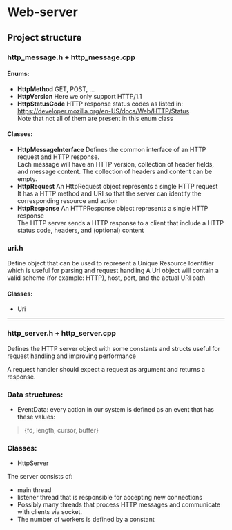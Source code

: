 
# Web-server

## Project structure

### http_message.h + http_message.cpp
#### Enums:
+ **HttpMethod**
 GET, POST, ...
+ **HttpVersion**
 Here we only support HTTP/1.1
+ **HttpStatusCode**
 HTTP response status codes as listed in:
 https://developer.mozilla.org/en-US/docs/Web/HTTP/Status  
 Note that not all of them are present in this enum class
#### Classes:
+ **HttpMessageInterface**
 Defines the common interface of an HTTP request and HTTP response.  
 Each message will have an HTTP version, collection of header fields, and message content.
 The collection of headers and content can be empty.
+ **HttpRequest**
 An HttpRequest object represents a single HTTP request  
 It has a HTTP method and URI so that the server can identify the corresponding resource and action
+ **HttpResponse**
 An HTTPResponse object represents a single HTTP response  
 The HTTP server sends a HTTP response to a client that include a HTTP status code, headers, and (optional) content

### uri.h

Define object that can be used to represent a Unique Resource Identifier which is useful for parsing and request handling
A Uri object will contain a valid scheme (for example: HTTP), host, port, and the actual URI path

#### Classes:
+ Uri

<hr>

### http_server.h + http_server.cpp

Defines the HTTP server object with some constants and structs useful for request handling and improving performance

A request handler should expect a request as argument and returns a response.

### Data structures:
- EventData: every action in our system is defined as an event that has these values:
> {fd, length, cursor, buffer}

### Classes:
- HttpServer

The server consists of:
- main thread
- listener thread that is responsible for accepting new connections
- Possibly many threads that process HTTP messages and communicate with clients via socket.
- The number of workers is defined by a constant